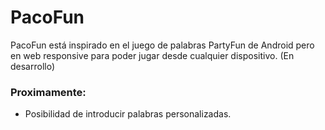 # PacoFun
PacoFun está inspirado en el juego de palabras PartyFun de Android pero en web responsive para poder jugar desde cualquier dispositivo. (En desarrollo)

### Proximamente:
- Posibilidad de introducir palabras personalizadas.
